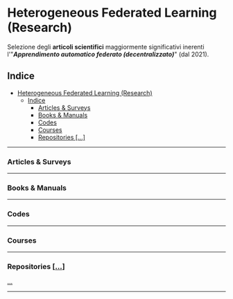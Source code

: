 # Heterogeneous Federated Learning (Research)
Selezione degli **articoli scientifici** maggiormente significativi inerenti l'"_**Apprendimento automatico federato (decentralizzato)**_" (dal 2021).
 
## Indice
- [Heterogeneous Federated Learning (Research)](#heterogeneous-federated-learning-research)
  - [Indice](#indice)
    - [Articles \& Surveys](#articles--surveys)
    - [Books \& Manuals](#books--manuals)
    - [Codes](#codes)
    - [Courses](#courses)
    - [Repositories   \[...\]](#repositories---)

 

-------------


### Articles & Surveys      

-------------

### Books & Manuals          

-------------     

### Codes      

-------------

### Courses     

-------------    

### Repositories   [[...](Repositories/Repositories_info.md "Repositories")]    
   
[...](Repositories/Repositories_info.md "Repositories")

-------------------       

